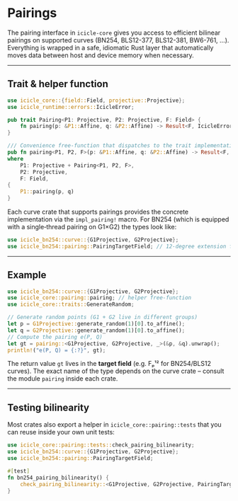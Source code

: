 # Pairings

The pairing interface in `icicle-core` gives you access to efficient bilinear pairings on supported curves (BN254, BLS12-377, BLS12-381, BW6-761, …).  Everything is wrapped in a safe, idiomatic Rust layer that automatically moves data between host and device memory when necessary.

---
## Trait & helper function

```rust
use icicle_core::{field::Field, projective::Projective};
use icicle_runtime::errors::IcicleError;

pub trait Pairing<P1: Projective, P2: Projective, F: Field> {
    fn pairing(p: &P1::Affine, q: &P2::Affine) -> Result<F, IcicleError>;
}

/// Convenience free-function that dispatches to the trait implementation
pub fn pairing<P1, P2, F>(p: &P1::Affine, q: &P2::Affine) -> Result<F, IcicleError>
where
    P1: Projective + Pairing<P1, P2, F>,
    P2: Projective,
    F: Field,
{
    P1::pairing(p, q)
}
```

Each curve crate that supports pairings provides the concrete implementation via the `impl_pairing!` macro.  For BN254 (which is equipped with a single‐thread pairing on G1×G2) the types look like:

```rust
use icicle_bn254::curve::{G1Projective, G2Projective};
use icicle_bn254::pairing::PairingTargetField; // 12-degree extension field Fₚ¹²
```

---
## Example

```rust
use icicle_bn254::curve::{G1Projective, G2Projective};
use icicle_core::pairing::pairing; // helper free-function
use icicle_core::traits::GenerateRandom;

// Generate random points (G1 + G2 live in different groups)
let p = G1Projective::generate_random(1)[0].to_affine();
let q = G2Projective::generate_random(1)[0].to_affine();
// Compute the pairing e(P, Q)
let gt = pairing::<G1Projective, G2Projective, _>(&p, &q).unwrap();
println!("e(P, Q) = {:?}", gt);
```

The return value `gt` lives in the **target field** (e.g. Fₚ¹² for BN254/BLS12 curves).  The exact name of the type depends on the curve crate – consult the module `pairing` inside each crate.

---
## Testing bilinearity

Most crates also export a helper in `icicle_core::pairing::tests` that you can reuse inside your own unit tests:

```rust
use icicle_core::pairing::tests::check_pairing_bilinearity;
use icicle_bn254::curve::{G1Projective, G2Projective};
use icicle_bn254::pairing::PairingTargetField;

#[test]
fn bn254_pairing_bilinearity() {
    check_pairing_bilinearity::<G1Projective, G2Projective, PairingTargetField>();
}
``` 
